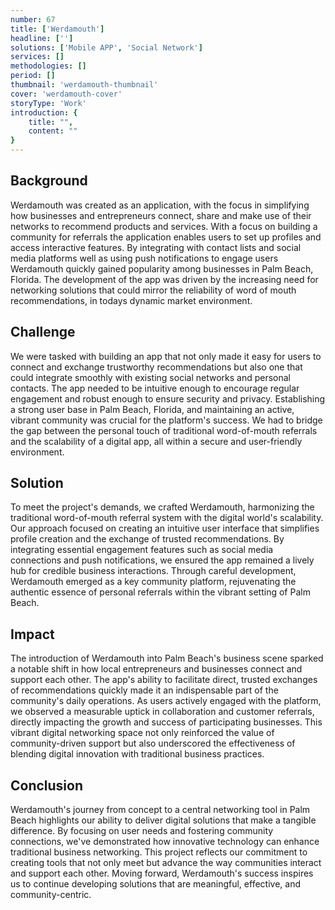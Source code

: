 ```yaml
---
number: 67
title: ['Werdamouth']
headline: ['']
solutions: ['Mobile APP', 'Social Network']
services: []
methodologies: []
period: []
thumbnail: 'werdamouth-thumbnail'
cover: 'werdamouth-cover'
storyType: 'Work'
introduction: {
    title: "",
    content: ""
}
---
```


## Background

Werdamouth was created as an application, with the focus in simplifying how businesses and entrepreneurs connect, share and make use of their networks to recommend products and services. With a focus on building a community for referrals the application enables users to set up profiles and access interactive features. By integrating with contact lists and social media platforms well as using push notifications to engage users Werdamouth quickly gained popularity among businesses in Palm Beach, Florida. The development of the app was driven by the increasing need for networking solutions that could mirror the reliability of word of mouth recommendations, in todays dynamic market environment.

## Challenge

We were tasked with building an app that not only made it easy for users to connect and exchange trustworthy recommendations but also one that could integrate smoothly with existing social networks and personal contacts. The app needed to be intuitive enough to encourage regular engagement and robust enough to ensure security and privacy. Establishing a strong user base in Palm Beach, Florida, and maintaining an active, vibrant community was crucial for the platform's success. We had to bridge the gap between the personal touch of traditional word-of-mouth referrals and the scalability of a digital app, all within a secure and user-friendly environment.

## Solution

To meet the project's demands, we crafted Werdamouth, harmonizing the traditional word-of-mouth referral system with the digital world's scalability. Our approach focused on creating an intuitive user interface that simplifies profile creation and the exchange of trusted recommendations. By integrating essential engagement features such as social media connections and push notifications, we ensured the app remained a lively hub for credible business interactions. Through careful development, Werdamouth emerged as a key community platform, rejuvenating the authentic essence of personal referrals within the vibrant setting of Palm Beach.

## Impact

The introduction of Werdamouth into Palm Beach's business scene sparked a notable shift in how local entrepreneurs and businesses connect and support each other. The app's ability to facilitate direct, trusted exchanges of recommendations quickly made it an indispensable part of the community's daily operations. As users actively engaged with the platform, we observed a measurable uptick in collaboration and customer referrals, directly impacting the growth and success of participating businesses. This vibrant digital networking space not only reinforced the value of community-driven support but also underscored the effectiveness of blending digital innovation with traditional business practices.

## Conclusion

Werdamouth's journey from concept to a central networking tool in Palm Beach highlights our ability to deliver digital solutions that make a tangible difference. By focusing on user needs and fostering community connections, we've demonstrated how innovative technology can enhance traditional business networking. This project reflects our commitment to creating tools that not only meet but advance the way communities interact and support each other. Moving forward, Werdamouth's success inspires us to continue developing solutions that are meaningful, effective, and community-centric.